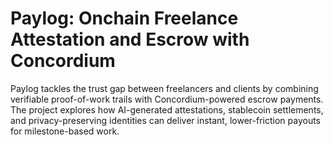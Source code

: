 # Paylog: Onchain Freelance Attestation and Escrow with Concordium

Paylog tackles the trust gap between freelancers and clients by combining verifiable proof-of-work trails with Concordium-powered escrow payments. The project explores how AI-generated attestations, stablecoin settlements, and privacy-preserving identities can deliver instant, lower-friction payouts for milestone-based work.
